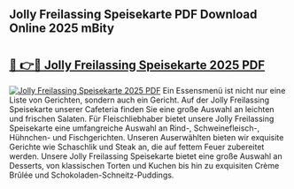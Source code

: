 ## Jolly Freilassing Speisekarte PDF Download Online 2025 mBity

# <h2><a href="http://gc69zi.nevu.top/?p=Jolly+Freilassing+Speisekarte">🔗 👉🔴 Jolly Freilassing Speisekarte 2025 PDF</a></h2>

[![Jolly Freilassing Speisekarte 2025 PDF](https://i.imgur.com/dBaPXMq.png)](http://gc69zi.nevu.top/?p=Jolly+Freilassing+Speisekarte)
Ein Essensmenü ist nicht nur eine Liste von Gerichten, sondern auch ein Gericht. Auf der Jolly Freilassing Speisekarte unserer Cafeteria finden Sie eine große Auswahl an leichten und frischen Salaten. Für Fleischliebhaber bietet unsere Jolly Freilassing Speisekarte eine umfangreiche Auswahl an Rind-, Schweinefleisch-, Hühnchen- und Fischgerichten. Unseren Auserwählten bieten wir exquisite Gerichte wie Schaschlik und Steak an, die auf fettem Feuer zubereitet werden. Unsere Jolly Freilassing Speisekarte bietet eine große Auswahl an Desserts, von klassischen Torten und Kuchen bis hin zu exquisiten Crème Brûlée und Schokoladen-Schneitz-Puddings.
